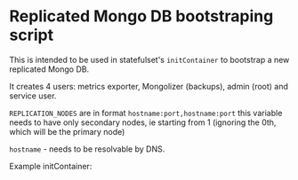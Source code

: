 # Replicated Mongo DB bootstraping script

This is intended to be used in statefulset's `initContainer` to bootstrap a new replicated Mongo DB.

It creates 4 users: metrics exporter, Mongolizer (backups), admin (root) and service user.

`REPLICATION_NODES` are in format `hostname:port,hostname:port`
this variable needs to have only secondary nodes, ie starting from 1 (ignoring the 0th, which will be the primary node)

`hostname` - needs to be resolvable by DNS.

Example initContainer:
```

```
